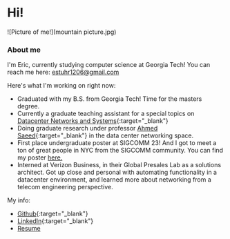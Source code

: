 # Hi!
![Picture of me!](mountain picture.jpg)
### About me
I'm Eric, currently studying computer science at Georgia Tech! You can reach me here: estuhr1206@gmail.com

Here's what I'm working on right now:
* Graduated with my B.S. from Georgia Tech! Time for the masters degree.
 * Currently a graduate teaching assistant for a special topics on [Datacenter Networks and Systems](https://saeed.github.io/CS8803_DNS_Spring2024/index.html){:target="_blank"}
* Doing graduate research under professor [Ahmed Saeed](https://saeed.github.io/){:target="_blank"} in the data center networking space. 
 * First place undergraduate poster at SIGCOMM 23! And I got to meet a ton of great people in NYC from the SIGCOMM community. You can find my poster <a href="sigcomm23_estuhr_asaeed.pdf" target="_blank">here.</a>
* Interned at Verizon Business, in their Global Presales Lab as a solutions architect. Got up close and personal with automating functionality in a datacenter environment, and learned more about networking from a telecom engineering perspective. 

 
My info:
* [Github](https://github.com/estuhr1206){:target="_blank"}
* [LinkedIn](https://www.linkedin.com/in/eric-stuhr/){:target="_blank"}
* <a href="Eric_Stuhr_Resume.pdf" target="_blank">Resume</a>

